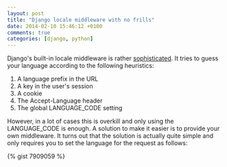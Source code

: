 ```yaml
---
layout: post
title: "Django locale middleware with no frills"
date: 2014-02-10 15:46:12 +0100
comments: true
categories: [django, python]
---
```

Django's built-in locale middleware is rather [sophisticated](https://docs.djangoproject.com/en/dev/topics/i18n/translation/#how-django-discovers-language-preference). It tries to guess your language according to the following heuristics:
<!-- more -->
1. A language prefix in the URL
2. A key in the user's session
3. A cookie
4. The Accept-Language header
5. The global LANGUAGE_CODE setting

However, in a lot of cases this is overkill and only using the LANGUAGE_CODE is enough. A solution to make it easier is to provide your own middleware. It turns out that the solution is actually quite simple and only requires you to set the language for the request as follows:

{% gist 7909059 %}